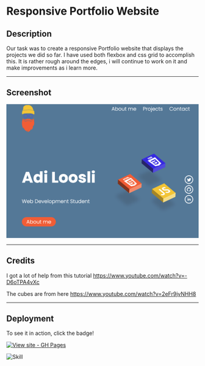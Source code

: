 # Responsive Portfolio Website

## Description

Our task was to create a responsive Portfolio website that displays the projects we did so far. I have used both flexbox and css grid to accomplish this.
It is rather rough around the edges, i will continue to work on it and make improvements as i learn more.

---

## Screenshot

![](./assets/images/readmescreen.png)

---

## Credits

I got a lot of help from this tutorial
https://www.youtube.com/watch?v=-D6oTPA4vXc

The cubes are from here
https://www.youtube.com/watch?v=2eFr9jvNHH8

---

## Deployment

To see it in action, click the badge!

[![View site - GH Pages](https://img.shields.io/badge/View_site-GH_Pages-2ea44f?style=for-the-badge)](https://aloosli.github.io/responsive-portfolio-challenge/)

![Skill](https://img.shields.io/badge/Skill-Beginner-orange?labelColor=Blue&style=flat)
